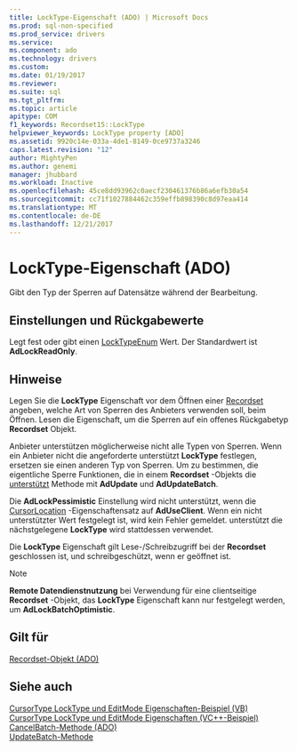 ```yaml
---
title: LockType-Eigenschaft (ADO) | Microsoft Docs
ms.prod: sql-non-specified
ms.prod_service: drivers
ms.service: 
ms.component: ado
ms.technology: drivers
ms.custom: 
ms.date: 01/19/2017
ms.reviewer: 
ms.suite: sql
ms.tgt_pltfrm: 
ms.topic: article
apitype: COM
f1_keywords: Recordset15::LockType
helpviewer_keywords: LockType property [ADO]
ms.assetid: 9920c14e-033a-4de1-8149-0ce9737a3246
caps.latest.revision: "12"
author: MightyPen
ms.author: genemi
manager: jhubbard
ms.workload: Inactive
ms.openlocfilehash: 45ce8dd93962c0aecf230461376b86a6efb30a54
ms.sourcegitcommit: cc71f1027884462c359effb898390c8d97eaa414
ms.translationtype: MT
ms.contentlocale: de-DE
ms.lasthandoff: 12/21/2017
---
```

# <a name="locktype-property-ado"></a>LockType-Eigenschaft (ADO)
Gibt den Typ der Sperren auf Datensätze während der Bearbeitung.  
  
## <a name="settings-and-return-values"></a>Einstellungen und Rückgabewerte  
 Legt fest oder gibt einen [LockTypeEnum](../../../ado/reference/ado-api/locktypeenum.md) Wert. Der Standardwert ist **AdLockReadOnly**.  
  
## <a name="remarks"></a>Hinweise  
 Legen Sie die **LockType** Eigenschaft vor dem Öffnen einer [Recordset](../../../ado/reference/ado-api/recordset-object-ado.md) angeben, welche Art von Sperren des Anbieters verwenden soll, beim Öffnen. Lesen die Eigenschaft, um die Sperren auf ein offenes Rückgabetyp **Recordset** Objekt.  
  
 Anbieter unterstützen möglicherweise nicht alle Typen von Sperren. Wenn ein Anbieter nicht die angeforderte unterstützt **LockType** festlegen, ersetzen sie einen anderen Typ von Sperren. Um zu bestimmen, die eigentliche Sperre Funktionen, die in einem **Recordset** -Objekts die [unterstützt](../../../ado/reference/ado-api/supports-method.md) Methode mit **AdUpdate** und **AdUpdateBatch**.  
  
 Die **AdLockPessimistic** Einstellung wird nicht unterstützt, wenn die [CursorLocation](../../../ado/reference/ado-api/cursorlocation-property-ado.md) -Eigenschaftensatz auf **AdUseClient**. Wenn ein nicht unterstützter Wert festgelegt ist, wird kein Fehler gemeldet. unterstützt die nächstgelegene **LockType** wird stattdessen verwendet.  
  
 Die **LockType** Eigenschaft gilt Lese-/Schreibzugriff bei der **Recordset** geschlossen ist, und schreibgeschützt, wenn er geöffnet ist.  
  
> [!NOTE]
>  **Remote Datendienstnutzung** bei Verwendung für eine clientseitige **Recordset** -Objekt, das **LockType** Eigenschaft kann nur festgelegt werden, um **AdLockBatchOptimistic**.  
  
## <a name="applies-to"></a>Gilt für  
 [Recordset-Objekt (ADO)](../../../ado/reference/ado-api/recordset-object-ado.md)  
  
## <a name="see-also"></a>Siehe auch  
 [CursorType LockType und EditMode Eigenschaften-Beispiel (VB)](../../../ado/reference/ado-api/cursortype-locktype-and-editmode-properties-example-vb.md)   
 [CursorType LockType und EditMode Eigenschaften (VC++-Beispiel)](../../../ado/reference/ado-api/cursortype-locktype-and-editmode-properties-example-vc.md)   
 [CancelBatch-Methode (ADO)](../../../ado/reference/ado-api/cancelbatch-method-ado.md)   
 [UpdateBatch-Methode](../../../ado/reference/ado-api/updatebatch-method.md)
